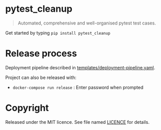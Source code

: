 # pytest_cleanup
> Automated, comprehensive and well-organised pytest test cases.

Get started by typing `pip install pytest_cleanup`

# Release process
Deployment pipeline described in [templates/deployment-pipeline.yaml](templates/deployment-pipeline.yaml).

Project can also be released with:
- `docker-compose run release` : Enter password when prompted


# Copyright
Released under the MIT licence. See file named [LICENCE](LICENCE) for details.

